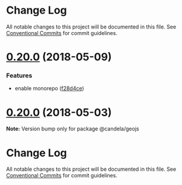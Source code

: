# Change Log

All notable changes to this project will be documented in this file.
See [Conventional Commits](https://conventionalcommits.org) for commit guidelines.

<a name="0.20.0"></a>
# [0.20.0](https://github.com/kitware/candela/compare/v0.19.1...v0.20.0) (2018-05-09)


### Features

* enable monorepo ([f28d4ce](https://github.com/kitware/candela/commit/f28d4ce))




<a name="0.20.0"></a>
# [0.20.0](https://github.com/kitware/candela/compare/v0.19.1...v0.20.0) (2018-05-03)




**Note:** Version bump only for package @candela/geojs

# Change Log

All notable changes to this project will be documented in this file.
See [Conventional Commits](https://conventionalcommits.org) for commit guidelines.

